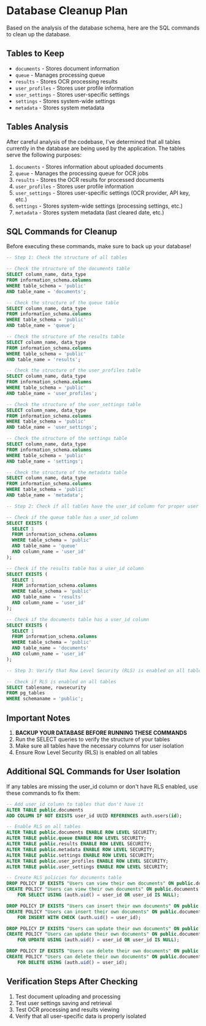 # Database Cleanup Plan

Based on the analysis of the database schema, here are the SQL commands to clean up the database.

## Tables to Keep
- `documents` - Stores document information
- `queue` - Manages processing queue
- `results` - Stores OCR processing results
- `user_profiles` - Stores user profile information
- `user_settings` - Stores user-specific settings
- `settings` - Stores system-wide settings
- `metadata` - Stores system metadata

## Tables Analysis

After careful analysis of the codebase, I've determined that all tables currently in the database are being used by the application. The tables serve the following purposes:

1. `documents` - Stores information about uploaded documents
2. `queue` - Manages the processing queue for OCR jobs
3. `results` - Stores the OCR results for processed documents
4. `user_profiles` - Stores user profile information
5. `user_settings` - Stores user-specific settings (OCR provider, API key, etc.)
6. `settings` - Stores system-wide settings (processing settings, etc.)
7. `metadata` - Stores system metadata (last cleared date, etc.)

## SQL Commands for Cleanup

Before executing these commands, make sure to back up your database!

```sql
-- Step 1: Check the structure of all tables

-- Check the structure of the documents table
SELECT column_name, data_type
FROM information_schema.columns
WHERE table_schema = 'public'
AND table_name = 'documents';

-- Check the structure of the queue table
SELECT column_name, data_type
FROM information_schema.columns
WHERE table_schema = 'public'
AND table_name = 'queue';

-- Check the structure of the results table
SELECT column_name, data_type
FROM information_schema.columns
WHERE table_schema = 'public'
AND table_name = 'results';

-- Check the structure of the user_profiles table
SELECT column_name, data_type
FROM information_schema.columns
WHERE table_schema = 'public'
AND table_name = 'user_profiles';

-- Check the structure of the user_settings table
SELECT column_name, data_type
FROM information_schema.columns
WHERE table_schema = 'public'
AND table_name = 'user_settings';

-- Check the structure of the settings table
SELECT column_name, data_type
FROM information_schema.columns
WHERE table_schema = 'public'
AND table_name = 'settings';

-- Check the structure of the metadata table
SELECT column_name, data_type
FROM information_schema.columns
WHERE table_schema = 'public'
AND table_name = 'metadata';

-- Step 2: Check if all tables have the user_id column for proper user isolation

-- Check if the queue table has a user_id column
SELECT EXISTS (
  SELECT 1
  FROM information_schema.columns
  WHERE table_schema = 'public'
  AND table_name = 'queue'
  AND column_name = 'user_id'
);

-- Check if the results table has a user_id column
SELECT EXISTS (
  SELECT 1
  FROM information_schema.columns
  WHERE table_schema = 'public'
  AND table_name = 'results'
  AND column_name = 'user_id'
);

-- Check if the documents table has a user_id column
SELECT EXISTS (
  SELECT 1
  FROM information_schema.columns
  WHERE table_schema = 'public'
  AND table_name = 'documents'
  AND column_name = 'user_id'
);

-- Step 3: Verify that Row Level Security (RLS) is enabled on all tables

-- Check if RLS is enabled on all tables
SELECT tablename, rowsecurity
FROM pg_tables
WHERE schemaname = 'public';
```

## Important Notes

1. **BACKUP YOUR DATABASE BEFORE RUNNING THESE COMMANDS**
2. Run the SELECT queries to verify the structure of your tables
3. Make sure all tables have the necessary columns for user isolation
4. Ensure Row Level Security (RLS) is enabled on all tables

## Additional SQL Commands for User Isolation

If any tables are missing the user_id column or don't have RLS enabled, use these commands to fix them:

```sql
-- Add user_id column to tables that don't have it
ALTER TABLE public.documents
ADD COLUMN IF NOT EXISTS user_id UUID REFERENCES auth.users(id);

-- Enable RLS on all tables
ALTER TABLE public.documents ENABLE ROW LEVEL SECURITY;
ALTER TABLE public.queue ENABLE ROW LEVEL SECURITY;
ALTER TABLE public.results ENABLE ROW LEVEL SECURITY;
ALTER TABLE public.metadata ENABLE ROW LEVEL SECURITY;
ALTER TABLE public.settings ENABLE ROW LEVEL SECURITY;
ALTER TABLE public.user_profiles ENABLE ROW LEVEL SECURITY;
ALTER TABLE public.user_settings ENABLE ROW LEVEL SECURITY;

-- Create RLS policies for documents table
DROP POLICY IF EXISTS "Users can view their own documents" ON public.documents;
CREATE POLICY "Users can view their own documents" ON public.documents
    FOR SELECT USING (auth.uid() = user_id OR user_id IS NULL);

DROP POLICY IF EXISTS "Users can insert their own documents" ON public.documents;
CREATE POLICY "Users can insert their own documents" ON public.documents
    FOR INSERT WITH CHECK (auth.uid() = user_id);

DROP POLICY IF EXISTS "Users can update their own documents" ON public.documents;
CREATE POLICY "Users can update their own documents" ON public.documents
    FOR UPDATE USING (auth.uid() = user_id OR user_id IS NULL);

DROP POLICY IF EXISTS "Users can delete their own documents" ON public.documents;
CREATE POLICY "Users can delete their own documents" ON public.documents
    FOR DELETE USING (auth.uid() = user_id);
```

## Verification Steps After Checking

1. Test document uploading and processing
2. Test user settings saving and retrieval
3. Test OCR processing and results viewing
4. Verify that all user-specific data is properly isolated
